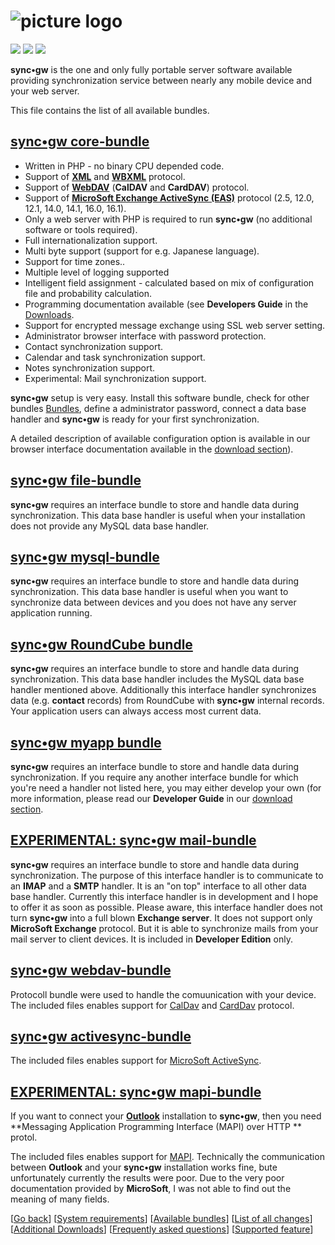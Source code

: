 # ![picture logo](../gui-bundle/assets/syncgw.png "sync•gw") #
 
![](https://img.shields.io/packagist/v/syncgw/doc-bundle.svg)
![](https://img.shields.io/packagist/l/syncgw/doc-bundle.svg)
![](https://img.shields.io/packagist/dt/syncgw/doc-bundle.svg)
 
**sync•gw** is the one and only fully portable server software available providing synchronization service between nearly any mobile device and your web server.

This file contains the list of all available bundles.

## [sync•gw core-bundle](../core-bundle/README.md) ##
* Written in PHP - no binary CPU depended code.
* Support of **[XML](https://en.wikipedia.org/wiki/XML)** and 
**[WBXML](http://en.wikipedia.org/wiki/WBXML)** protocol.
* Support of **[WebDAV](https://en.wikipedia.org/wiki/WebDAV)** (**CalDAV** and **CardDAV**) protocol.
* Support of **[MicroSoft Exchange ActiveSync (EAS)](http://en.wikipedia.org/wiki/Exchange_ActiveSync)** protocol (2.5, 12.0, 12.1, 14.0, 14.1, 16.0, 16.1).
* Only a web server with PHP is required to run **sync•gw** (no additional software or tools required).
* Full internationalization support.
* Multi byte support (support for e.g. Japanese language).
* Support for time zones..
* Multiple level of logging supported
* Intelligent field assignment - calculated based on mix of configuration file and probability calculation.
* Programming documentation available (see **Developers Guide** in the [Downloads](../doc-bundle/Downloads.md).
* Support for encrypted message exchange using SSL web server setting.
* Administrator browser interface with password protection.
* Contact synchronization support.
* Calendar and task synchronization support.
* Notes synchronization support.
* Experimental: Mail synchronization support.

**sync•gw** setup is very easy. Install this software bundle, check for other bundles [Bundles](../doc-bundle/Bundles.md), define a administrator password, connect a data base handler and **sync•gw** is ready for your first synchronization.

A detailed description of available configuration option is available in our browser interface documentation available in the [download section](../doc-bundle/Downloads.md)).

## [sync•gw file-bundle](../file-bundle/README.md) ##
**sync•gw** requires an interface bundle to store and handle data during synchronization. 
This data base handler is useful when your installation does not provide any MySQL data base handler.

## [sync•gw mysql-bundle](../mysql-bundle/README.md) ##
**sync•gw** requires an interface bundle to store and handle data during synchronization. 
This data base handler is useful when you want to synchronize data between devices and you does not have any server application running.

## [sync•gw RoundCube bundle](../roundcube-bundle/README.md) ##
**sync•gw** requires an interface bundle to store and handle data during synchronization. 
This data base handler includes the MySQL data base handler mentioned above. Additionally this interface handler synchronizes data (e.g. **contact** records) from RoundCube with **sync•gw** internal records. Your application users can always access most current data.

## [sync•gw myapp bundle](.../myapp-bundle/README.md) ###
**sync•gw** requires an interface bundle to store and handle data during synchronization. 
If you require any another interface bundle for which you're need a handler not listed here, you may either develop your own (for more information, please read our **Developer Guide** in our [download section](Downloads.md).

## [EXPERIMENTAL: sync•gw mail-bundle](../mail-bundle/README.md) ###
**sync•gw** requires an interface bundle to store and handle data during synchronization. 
The purpose of this interface handler is to communicate to an **IMAP** and a **SMTP** handler. It is an "on top" interface to all other data base handler. Currently this interface handler is in development and I hope to offer it as soon as possible. Please aware, this interface handler does not turn **sync•gw** into a full blown **Exchange server**. It does not support only **MicroSoft Exchange** protocol. But it is able to synchronize mails from your mail server to client devices. It is included in **Developer Edition** only.

## [sync•gw webdav-bundle](../webdav-bundle/README.md) ##
Protocoll bundle were used to handle the comuunication with your device. 
The included files enables support for [CalDav](http://en.wikipedia.org/wiki/CalDAV) and [CardDav](http://en.wikipedia.org/wiki/CardDAV) protocol. 

## [sync•gw activesync-bundle](../activesync-bundle/README.md) ##
The included files  enables support for [MicroSoft ActiveSync](http://en.wikipedia.org/wiki/Exchange_ActiveSync). 

## [EXPERIMENTAL: sync•gw mapi-bundle](../mapi-bundle/README.md) ##
If you want to connect your **[Outlook](https://en.wikipedia.org/wiki/Outlook)** installation to **sync•gw**,
then you need **Messaging Application Programming Interface (MAPI) over HTTP ** protol.

The included files enables support for [MAPI](https://en.wikipedia.org/wiki/MAPI). Technically the
communication between **Outlook** and your **sync•gw** installation works fine, bute unfortunately 
currently the results were poor. Due to the very poor documentation provided by **MicroSoft**, I was not able
to find out the meaning of many fields. 

[[Go back](/README.md)]
[[System requirements](PreReqs.md)] 
[[Available bundles](Bundles.md)] 
[[List of all changes](Changes.md)] 
[[Additional Downloads](Downloads.md)] 
[[Frequently asked questions](FAQ.md)] 
[[Supported feature](Features.md)]


